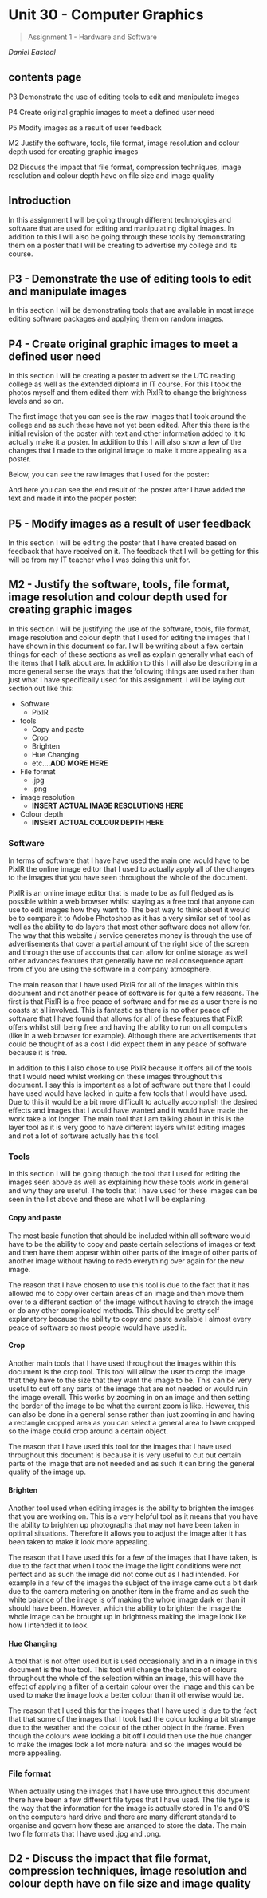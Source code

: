 # **Unit 30 - Computer Graphics**
 
> Assignment 1 - Hardware and Software
 
_Daniel Easteal_
 
<div style="page-break-after: always;"></div>

## contents page 


P3 Demonstrate the use of editing tools to edit and manipulate images

P4 Create original graphic images to meet a defined user need

P5 Modify images as a result of user feedback 

M2 Justify the software, tools, file format, image resolution and colour depth used for creating graphic images 

D2 Discuss the impact that file format, compression techniques, image resolution and colour depth have on file size and image quality 

<div style="page-break-after: always;"></div>

## Introduction 

In this assignment I will be going through different technologies and software that are used for editing and manipulating digital images. In addition to this I will also be going through these tools by demonstrating them on a poster that I will be creating to advertise my college and its course. 

## P3 - Demonstrate the use of editing tools to edit and manipulate images

In this section I will be demonstrating tools that are available in most image editing software packages and applying them on random images. 

## P4 - Create original graphic images to meet a defined user need

In this section I will be creating a poster to advertise the UTC reading college as well as the extended diploma in IT course. For this I took the photos myself and them edited them with PixlR to change the brightness levels and so on. 

The first image that you can see is the raw images that I took around the college and as such these have not yet been edited. After this there is the initial revision of the poster with text and other information added to it to actually make it a poster. In addition to this I will also show a few of the changes that I made to the original image to make it more appealing as a poster. 

Below, you can see the raw images that I used for the poster:

And here you can see the end result of the poster after I have added the text and made it into the proper poster: 

## P5 - Modify images as a result of user feedback 

In this section I will be editing the poster that I have created based on feedback that have received on it. The feedback that I will be getting for this will be from my IT teacher who I was doing this unit for. 

## M2 - Justify the software, tools, file format, image resolution and colour depth used for creating graphic images 

In this section I will be justifying the use of the software, tools, file format, image resolution and colour depth that I used for editing the images that I have shown in this document so far. I will be writing about a few certain things for each of these sections as well as explain generally what each of the items that I talk about are. In addition to this I will also be describing in a more general sense the ways that the following things are used rather than just what I have specifically used for this assignment. I will be laying out section out like this:

* Software
	* PixlR
* tools
	* Copy and paste
	* Crop
	* Brighten
	* Hue Changing
	* etc....**ADD MORE HERE**
* File format
	* .jpg
	* .png
* image resolution
	* **INSERT ACTUAL IMAGE RESOLUTIONS HERE**
* Colour depth
	* **INSERT ACTUAL COLOUR DEPTH HERE**

### Software
	
In terms of software that I have have used the main one would have to be PixlR the online image editor that I used to actually apply all of the changes to the images that you have seen throughout the whole of the document. 

PixlR is an online image editor that is made to be as full fledged as is  possible within a web browser whilst staying as a free tool that anyone can use to edit images how they want to. The best way to think about it would be to compare it to Adobe Photoshop as it has a very similar set of tool as well as the ability to do layers that most other software does not allow for. The way that this website / service generates money is through the use of advertisements that cover a partial amount of the right side of the screen and through the use of accounts that can allow for online storage as well other advances features that generally have no real consequence apart from of you are using the software in a company atmosphere.  

The main reason that I have used PixlR for all of the images within this document and not another peace of software is for quite a few reasons. The first is that PixlR is a free peace of software and for me as a user there is no coasts at all involved. This is fantastic as there is no other peace of software that I have found that allows for all of these features that PixlR offers whilst still being free and having the ability to run on all computers (like in a web browser for example). Although there are advertisements that could be thought of as a cost I did expect them in any peace of software because it is free. 

In addition to this I also chose to use PixlR because it offers all of the tools that I would need whilst working on these images throughout this document. I say this is important as a lot of software out there that I could have used would have lacked in quite a few tools that I would have used. Due to this it would be a bit more difficult to actually accomplish the desired effects and images that I would have wanted and it would have made the work take a lot longer. The main tool that I am talking about in this is the layer tool as it is very good to have different layers whilst editing images and not a lot of software actually has this tool. 

### Tools

In this section I will be going through the tool that I used for editing the images seen above as well as explaining how these tools work in general and why they are useful. The tools that I have used for these images can be seen in the list above and these are what I will be explaining. 

#### Copy and paste

The most basic function that should be included within all software would have to be the ability to copy and paste certain selections of images or text and then have them appear within other parts of the image of other parts of another image without having to redo everything over again for the new image.  

The reason that I have chosen to use this tool is due to the fact that it has allowed me to copy over certain areas of an image and then move them over to  a different section of the image without having to stretch the image or do any other complicated methods. This should be pretty self explanatory because the ability to copy and paste available I almost every peace of software so most people would have used it.  

#### Crop

Another main tools that I have used throughout the images within this document is the crop tool. This tool will allow the user to crop the image that they have to the size that they want the image to be. This can be very useful to cut off any parts of the image that are not needed or would ruin the image overall. This works by zooming in on an image and then setting the border of the image to be what the current zoom is like. However, this can also be done in a general sense rather than just zooming in and having a rectangle cropped area as you can select a general area to have  cropped so the image could crop around a certain object. 

The reason that I have used this tool for the images that I have used throughout this document is because it is very useful to cut out certain parts of the image that are not needed and as such it can bring the general quality of the image up. 

#### Brighten

Another tool used when editing images is the ability to brighten the images that you are working on. This is a very helpful tool as it means that you have the ability to brighten up photographs that may not have been taken in optimal situations. Therefore it allows you to adjust the image after it has been taken to make it look more appealing. 

The reason that I have used this for a few of the images that I have taken, is due to the fact that when I took the image the light conditions were not perfect and as such the image did not come out as I had intended. For example in a few of the images the subject of the image came out a bit dark due to the camera metering on another item in the frame and as such the white balance of the image is off making the whole image dark er than it should have been. However, which the ability to brighten the image the whole image can be brought up in brightness making the image look like how I intended it to look. 

#### Hue Changing

A tool that is not often used but is used occasionally and in a n image in this document is the hue tool. This tool will change the balance of colours throughout the whole of the selection within an image, this will have the effect of applying a filter of a certain colour over the image and this can be used to make the image look a better colour than it otherwise would be. 

The reason that I used this for the images that I have used is due to the fact that that some of the images that I took had the colour looking a bit strange due to the weather and the colour of the other object in the frame. Even though the colours were looking a bit off I could then use the hue changer to make the images look a lot more natural and so the images would be more appealing. 

### File format

When actually using the images that I have use throughout this document there have been a few different file types that I have used. The file type is the way that the information for the image is actually stored in 1's and 0'S on the computers hard drive and there are many different standard to organise and govern how these are arranged to store the data. The main two file formats that I have used .jpg and .png.

## D2 - Discuss the impact that file format, compression techniques, image resolution and colour depth have on file size and image quality 

























